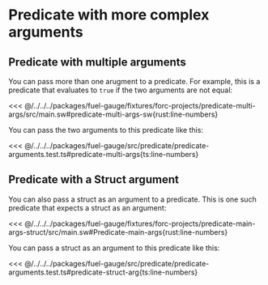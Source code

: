 # Predicate with more complex arguments

## Predicate with multiple arguments

You can pass more than one arugment to a predicate. For example, this is a predicate that evaluates to `true` if the two arguments are not equal:

<<< @/../../../packages/fuel-gauge/fixtures/forc-projects/predicate-multi-args/src/main.sw#predicate-multi-args-sw{rust:line-numbers}

You can pass the two arguments to this predicate like this:

<<< @/../../../packages/fuel-gauge/src/predicate/predicate-arguments.test.ts#predicate-multi-args{ts:line-numbers}

## Predicate with a Struct argument

You can also pass a struct as an argument to a predicate. This is one such predicate that expects a struct as an argument:

<<< @/../../../packages/fuel-gauge/fixtures/forc-projects/predicate-main-args-struct/src/main.sw#Predicate-main-args{rust:line-numbers}

You can pass a struct as an argument to this predicate like this:

<<< @/../../../packages/fuel-gauge/src/predicate/predicate-arguments.test.ts#predicate-struct-arg{ts:line-numbers}
